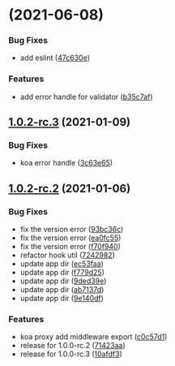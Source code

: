 # [](https://github.com/augejs/koa-modules/compare/v1.0.2-rc.3...v) (2021-06-08)


### Bug Fixes

* add eslint ([47c630e](https://github.com/augejs/koa-modules/commit/47c630ea6ecd66f1604744a79231c870e0c4b1d1))


### Features

* add error handle for validator ([b35c7af](https://github.com/augejs/koa-modules/commit/b35c7af1aee29abf1949eef61e4fda629d70dc5a))



## [1.0.2-rc.3](https://github.com/augejs/koa-modules/compare/v1.0.2-rc.2...v1.0.2-rc.3) (2021-01-09)


### Bug Fixes

* koa error handle ([3c63e65](https://github.com/augejs/koa-modules/commit/3c63e65503da8c7724a8765d8b9a56d46d811e5c))



## [1.0.2-rc.2](https://github.com/augejs/koa-modules/compare/7242982ae2567dc4ec918d891c4772290c6c6980...v1.0.2-rc.2) (2021-01-06)


### Bug Fixes

* fix the version error ([93bc36c](https://github.com/augejs/koa-modules/commit/93bc36c760c4473939c2cab6c4d9e1f11f07e613))
* fix the version error ([ea0fc55](https://github.com/augejs/koa-modules/commit/ea0fc55b03e8b29b71cd22b74d3a7c2ca7f46e3f))
* fix the version error ([f70f940](https://github.com/augejs/koa-modules/commit/f70f940d18b67ecb8af1b11fae6a7028806e5ec9))
* refactor hook util ([7242982](https://github.com/augejs/koa-modules/commit/7242982ae2567dc4ec918d891c4772290c6c6980))
* update app dir ([ec53faa](https://github.com/augejs/koa-modules/commit/ec53faab14248908ce97a00c337275bb7862b1dc))
* update app dir ([f779d25](https://github.com/augejs/koa-modules/commit/f779d25358dc81a5d94f20bef72de3ed611e799c))
* update app dir ([9ded39e](https://github.com/augejs/koa-modules/commit/9ded39e4e6eeede21802aac18435d1d276e14b77))
* update app dir ([ab7137d](https://github.com/augejs/koa-modules/commit/ab7137df2067acb263d36a6e35b63bf9970ba71f))
* update app dir ([9e140df](https://github.com/augejs/koa-modules/commit/9e140dfb5601463e4fc94685f31dd4d102c3c60b))


### Features

* koa proxy add middleware export ([c0c57d1](https://github.com/augejs/koa-modules/commit/c0c57d1ff8ceb3bc6a94d7f2e5e4defb58a13b0d))
* release for 1.0.0-rc.2 ([71423aa](https://github.com/augejs/koa-modules/commit/71423aaf6cacb137e24ee36954b7328eedc581cf))
* release for 1.0.0-rc.3 ([10afdf3](https://github.com/augejs/koa-modules/commit/10afdf3db71b52bf41c7d0a5b2474929db4219ee))



